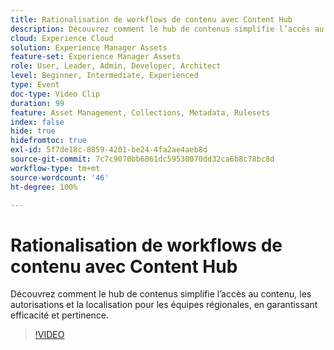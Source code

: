 ```yaml
---
title: Rationalisation de workflows de contenu avec Content Hub
description: Découvrez comment le hub de contenus simplifie l’accès au contenu, les autorisations et la localisation pour les équipes régionales, en garantissant efficacité et pertinence.
cloud: Experience Cloud
solution: Experience Manager Assets
feature-set: Experience Manager Assets
role: User, Leader, Admin, Developer, Architect
level: Beginner, Intermediate, Experienced
type: Event
doc-type: Video Clip
duration: 99
feature: Asset Management, Collections, Metadata, Rulesets
index: false
hide: true
hidefromtoc: true
exl-id: 5f7de18c-8859-4201-be24-4fa2ae4aeb8d
source-git-commit: 7c7c9070bb6061dc59530070dd32ca6b8c78bc8d
workflow-type: tm+mt
source-wordcount: '46'
ht-degree: 100%

---
```


# Rationalisation de workflows de contenu avec Content Hub

Découvrez comment le hub de contenus simplifie l’accès au contenu, les autorisations et la localisation pour les équipes régionales, en garantissant efficacité et pertinence.

>[!VIDEO](https://video.tv.adobe.com/v/3459240/?learn=on&enablevpops)
